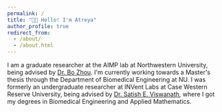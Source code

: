 ```yaml
---
permalink: /
title: "👋🏽 Hello! I'm Atreya"
author_profile: true
redirect_from: 
  - /about/
  - /about.html
---
```


I am a graduate researcher at the AIMP lab at Northwestern University, being advised by [Dr. Bo Zhou](https://bbbbbbzhou.github.io). I'm currently working towards a Master's thesis through the Department of Biomedical Engineering at NU. I was formerly an undergraduate researcher at INVent Labs at Case Western Reserve University, being advised by [Dr. Satish E. Viswanath](https://case.edu/cancer/members/member-directory/satish-e-viswanath), where I got my degrees in Biomedical Engineering and Applied Mathematics. 

 
